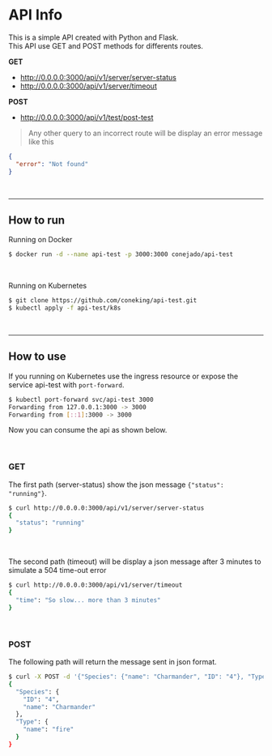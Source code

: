 # API Info

This is a simple API created with Python and Flask. <br>
This API use GET and POST methods for differents routes.

**GET**

- http://0.0.0.0:3000/api/v1/server/server-status
- http://0.0.0.0:3000/api/v1/server/timeout

**POST**

- http://0.0.0.0:3000/api/v1/test/post-test

>Any other query to an incorrect route will be display an error message like this
```json
{
  "error": "Not found"
}
``` 

<br>

---

## How to run

Running on Docker

```sh
$ docker run -d --name api-test -p 3000:3000 conejado/api-test
```

<br>

Running on Kubernetes

```sh
$ git clone https://github.com/coneking/api-test.git
$ kubectl apply -f api-test/k8s
```
<br>

----

## How to use

If you running on Kubernetes use the ingress resource or expose the service api-test with `port-forward`.

```sh
$ kubectl port-forward svc/api-test 3000
Forwarding from 127.0.0.1:3000 -> 3000
Forwarding from [::1]:3000 -> 3000
```

Now you can consume the api as shown below.

<br>

### GET 

The first path (server-status) show the json message `{"status": "running"}`.

```sh
$ curl http://0.0.0.0:3000/api/v1/server/server-status
{
  "status": "running"
}
```

<br>

The second path (timeout) will be display a json message after 3 minutes to simulate a 504 time-out error

```sh
$ curl http://0.0.0.0:3000/api/v1/server/timeout
{
  "time": "So slow... more than 3 minutes"
}
```

<br>

### POST

The following path will return the message sent in json format.

```sh
$ curl -X POST -d '{"Species": {"name": "Charmander", "ID": "4"}, "Type": {"name": "fire"}}' -H "Content-Type: application/json" http://0.0.0.0:3000/api/v1/test/post-test
{
  "Species": {
    "ID": "4", 
    "name": "Charmander"
  }, 
  "Type": {
    "name": "fire"
  }
}
```